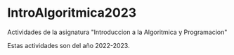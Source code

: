 # IntroAlgoritmica2023
Actividades de la asignatura "Introduccion a la Algoritmica y Programacion"

Estas actividades son del año 2022-2023.